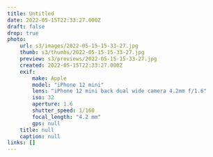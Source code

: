 ```yaml
---
title: Untitled
date: 2022-05-15T22:33:27.000Z
draft: false
drop: true
photo:
    url: s3/images/2022-05-15-15-33-27.jpg
    thumb: s3/thumbs/2022-05-15-15-33-27.jpg
    preview: s3/previews/2022-05-15-15-33-27.jpg
    created: 2022-05-15T22:33:27.000Z
    exif:
        make: Apple
        model: "iPhone 12 mini"
        lens: "iPhone 12 mini back dual wide camera 4.2mm f/1.6"
        iso: 32
        aperture: 1.6
        shutter_speed: 1/160
        focal_length: "4.2 mm"
        gps: null
    title: null
    caption: null
links: []
---
```

